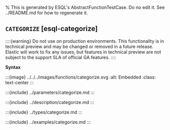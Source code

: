 % This is generated by ESQL's AbstractFunctionTestCase. Do no edit it. See ../README.md for how to regenerate it.

## `CATEGORIZE` [esql-categorize]

::::{warning}
Do not use on production environments. This functionality is in technical preview and may be changed or removed in a future release. Elastic will work to fix any issues, but features in technical preview are not subject to the support SLA of official GA features.
::::


**Syntax**

:::{image} ../../../images/functions/categorize.svg
:alt: Embedded
:class: text-center
:::


:::{include} ../parameters/categorize.md
:::

:::{include} ../description/categorize.md
:::

:::{include} ../types/categorize.md
:::

:::{include} ../examples/categorize.md
:::
